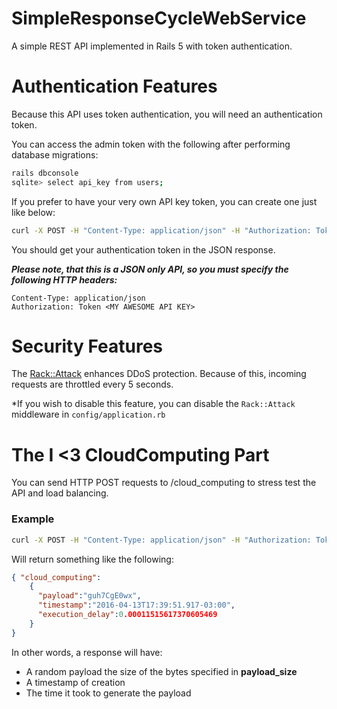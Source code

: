 # SimpleResponseCycleWebService

A simple REST API implemented in Rails 5 with token authentication.



# Authentication Features
Because this API uses token authentication, you will need an authentication token.

You can access the admin token with the following after performing database migrations:

```bash
rails dbconsole
sqlite> select api_key from users;
```

If you prefer to have your very own API key token, you can create one just like below:

```bash
curl -X POST -H "Content-Type: application/json" -H "Authorization: Token <MY AWESOME API KEY>" -d '{"user": {"name": "Brian", "email": "itsbriany@gmail.com"}}' http://localhost:3000/users
```

You should get your authentication token in the JSON response.

***Please note, that this is a JSON only API, so you must specify the following HTTP headers:***

    Content-Type: application/json
    Authorization: Token <MY AWESOME API KEY>






# Security Features

The [Rack::Attack](https://github.com/kickstarter/rack-attack) enhances DDoS protection. Because of this, incoming requests are throttled every 5 seconds.

*If you wish to disable this feature, you can disable the `Rack::Attack` middleware in `config/application.rb`






# The I <3 CloudComputing Part

You can send HTTP POST requests to /cloud_computing to stress test the API and load balancing.

### Example

```bash
curl -X POST -H "Content-Type: application/json" -H "Authorization: Token <MY AWESOME API TOKEN>" -d '{"cloud_computing": {"id": 1, "payload_size": 10}}'  http://localhost:3000/cloud_computing
```
   Will return something like the following:
   
```json
{ "cloud_computing":
    { 
      "payload":"guh7CgE0wx",
      "timestamp":"2016-04-13T17:39:51.917-03:00",
      "execution_delay":0.00011515617370605469 
    }
}
```

In other words, a response will have:

 - A random payload the size of the bytes specified in **payload_size**
 - A timestamp of creation
 - The time it took to generate the payload
